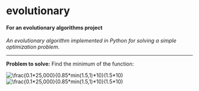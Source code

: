 # evolutionary
#### For an evolutionary algorithms project
*An evolutionary algorithm implemented in Python for solving a simple optimization problem.*

------------


**Problem to solve:** Find the minimum of the function:

<img
  src="https://latex.codecogs.com/svg.image?f(x_1,&space;x_2)&space;=&space;x_1^2&space;&plus;&space;x_2"
  title="\frac{0.1*25,000}{0.85*min(1.5,1)*10}(1.5*10)"
/>
<img
  src="https://latex.codecogs.com/svg.image?x_1,x_2\in[-1024,1023]"
  title="\frac{0.1*25,000}{0.85*min(1.5,1)*10}(1.5*10)"
/>
